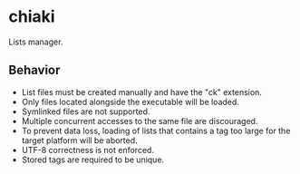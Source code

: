 # chiaki

Lists manager.

## Behavior

* List files must be created manually and have the "ck" extension.
* Only files located alongside the executable will be loaded.
* Symlinked files are not supported.
* Multiple concurrent accesses to the same file are discouraged.
* To prevent data loss, loading of lists that contains a tag too large for the target platform will be aborted.
* UTF-8 correctness is not enforced.
* Stored tags are required to be unique.
